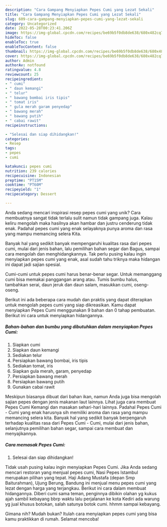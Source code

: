 ```yaml
---
description: "Cara Gampang Menyiapkan Pepes Cumi yang Lezat Sekali"
title: "Cara Gampang Menyiapkan Pepes Cumi yang Lezat Sekali"
slug: 609-cara-gampang-menyiapkan-pepes-cumi-yang-lezat-sekali
category: Uncategorized
date: 2022-05-28T00:23:41.206Z
image: https://img-global.cpcdn.com/recipes/be69b5f0db8de638/680x482cq70/pepes-cumi-foto-resep-utama.jpg
hideToc: false
enableToc: true
enableTocContent: false
thumbnail: https://img-global.cpcdn.com/recipes/be69b5f0db8de638/680x482cq70/pepes-cumi-foto-resep-utama.jpg
cover: https://img-global.cpcdn.com/recipes/be69b5f0db8de638/680x482cq70/pepes-cumi-foto-resep-utama.jpg
author: Admin
authorAv: notfound
ratingvalue: 4.8
reviewcount: 25
recipeingredient:
- " cumi"
- " daun kemangi"
- " telur"
- " bawang bombai iris tipis"
- " tomat iris"
- " gula merah garam penyedap"
- " bawang merah"
- " bawang putih"
- " cabai rawit"
recipeinstructions:

- "Selesai dan siap dihidangkan!"
categories:
- Resep
tags:
- pepes
- cumi

katakunci: pepes cumi 
nutrition: 239 calories
recipecuisine: Indonesian
preptime: "PT15M"
cooktime: "PT60M"
recipeyield: "1"
recipecategory: Dessert

---
```





Anda sedang mencari inspirasi resep pepes cumi yang unik? Cara membuatnya sangat tidak terlalu sulit namun tidak gampang juga. Kalau keliru mengolah maka hasilnya akan hambar dan justru cenderung tidak enak. Padahal pepes cumi yang enak selayaknya punya aroma dan rasa yang mampu memancing selera Kita.





Banyak hal yang sedikit banyak mempengaruhi kualitas rasa dari pepes cumi, mulai dari jenis bahan, lalu pemilihan bahan segar dan Bagus, sampai cara mengolah dan menghidangkannya. Tak perlu pusing kalau ingin menyiapkan pepes cumi yang enak,      asal sudah tahu triknya maka hidangan ini dapat jadi sajian spesial.














Cumi-cumi untuk pepes cumi harus benar-benar segar. Untuk memanggang cumi bisa memakai panggangan arang atau. Tumis bumbu halus, tambahkan serai, daun jeruk dan daun salam, masukkan cumi, oseng-oseng.






Berikut ini ada beberapa cara mudah dan praktis yang dapat diterapkan untuk mengolah pepes cumi yang siap dikreasikan. Kamu dapat menyiapkan Pepes Cumi menggunakan 9 bahan dan 0 tahap pembuatan. Berikut ini cara untuk menyiapkan hidangannya.

<!--inarticleads1-->

##### Bahan-bahan dan bumbu yang dibutuhkan dalam menyiapkan Pepes Cumi:

1. Siapkan  cumi
1. Siapkan  daun kemangi
1. Sediakan  telur
1. Persiapkan  bawang bombai, iris tipis
1. Sediakan  tomat, iris
1. Siapkan  gula merah, garam, penyedap
1. Persiapkan  bawang merah
1. Persiapkan  bawang putih
1. Gunakan  cabai rawit


Meskipun biasanya dibuat dari bahan ikan, namun Anda juga bisa mengolah sajian pepes dengan jenis makanan laut lainnya. Lihat juga cara membuat Pepes Cumi Kemangi dan masakan sehari-hari lainnya. Padahal Pepes Cumi - Cumi yang enak harusnya sih memiliki aroma dan rasa yang mampu memancing selera kita. Banyak hal yang sedikit banyak berpengaruh terhadap kualitas rasa dari Pepes Cumi - Cumi, mulai dari jenis bahan, selanjutnya pemilihan bahan segar, sampai cara membuat dan menyajikannya. 

<!--inarticleads2-->

##### Cara memasak Pepes Cumi:


1. Selesai dan siap dihidangkan!

Tidak usah pusing kalau ingin menyiapkan Pepes Cumi. Jika Anda sedang mencari restoran yang menjual pepes cumi, Nasi Pepes Istambul merupakan pilihan yang tepat. Haji Adang Mustafa (depan Smp Baiturahman), Ujung Berung, Bandung ini menjual menu pepes cumi yang lezat dengan harga yang terjangkau. Berikut ini cara dalam membuat hidangannya. Diberi cumi sama teman, penginnya dibikin olahan yg kukus ajah sambil kebayang bbrp waktu lalu perjalanan ke kota Kediri ada warung yg jual khusus botokan, salah satunya botok cumi. hhmm sampai kebayang. 

Gimana nih? Mudah bukan? Itulah cara menyiapkan pepes cumi yang bisa kamu praktikkan di rumah. Selamat mencoba!
